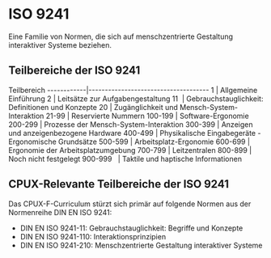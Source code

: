 # ISO 9241

Eine Familie von Normen, die sich auf menschzentrierte Gestaltung interaktiver
Systeme beziehen.

## Teilbereiche der ISO 9241

Teilbereich
------------|-------------------------------------
1           | Allgemeine Einführung
2           | Leitsätze zur Aufgabengestaltung
11          | Gebrauchstauglichkeit: Definitionen und Konzepte
20          | Zugänglichkeit und Mensch-System-Interaktion
21-99       | Reservierte Nummern
100-199     | Software-Ergonomie
200-299     | Prozesse der Mensch-System-Interaktion
300-399     | Anzeigen und anzeigenbezogene Hardware
400-499     | Physikalische Eingabegeräte - Ergonomische Grundsätze
500-599     | Arbeitsplatz-Ergonomie
600-699     | Ergonomie der Arbeitsplatzumgebung
700-799     | Leitzentralen
800-899     | Noch nicht festgelegt
900-999     | Taktile und haptische Informationen

## CPUX-Relevante Teilbereiche der ISO 9241

Das CPUX-F-Curriculum stürzt sich primär auf folgende Normen aus der Normenreihe
DIN EN ISO 9241:

- DIN EN ISO 9241-11: Gebrauchstauglichkeit: Begriffe und Konzepte
- DIN EN ISO 9241-110: Interaktionsprinzipien
- DIN EN ISO 9241-210: Menschzentrierte Gestaltung interaktiver Systeme
